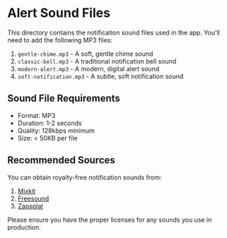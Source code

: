 # Alert Sound Files

This directory contains the notification sound files used in the app. You'll need to add the following MP3 files:

1. `gentle-chime.mp3` - A soft, gentle chime sound
2. `classic-bell.mp3` - A traditional notification bell sound
3. `modern-alert.mp3` - A modern, digital alert sound
4. `soft-notification.mp3` - A subtle, soft notification sound

## Sound File Requirements

- Format: MP3
- Duration: 1-2 seconds
- Quality: 128kbps minimum
- Size: < 50KB per file

## Recommended Sources

You can obtain royalty-free notification sounds from:
1. [Mixkit](https://mixkit.co/free-sound-effects/notification/)
2. [Freesound](https://freesound.org/search/?q=notification)
3. [Zapsplat](https://www.zapsplat.com/sound-effect-categories/notifications-and-prompts/)

Please ensure you have the proper licenses for any sounds you use in production. 